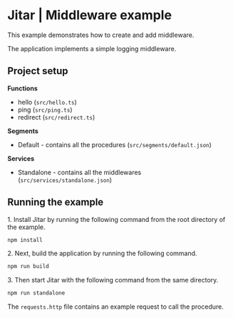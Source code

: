 
# Jitar | Middleware example

This example demonstrates how to create and add middleware.

The application implements a simple logging middleware.

## Project setup

**Functions**

* hello (`src/hello.ts`)
* ping (`src/ping.ts`)
* redirect (`src/redirect.ts`)

**Segments**

* Default - contains all the procedures (`src/segments/default.json`)

**Services**

* Standalone - contains all the middlewares (`src/services/standalone.json`)

## Running the example

1\. Install Jitar by running the following command from the root directory of the example.

```bash
npm install
```

2\. Next, build the application by running the following command.

```bash
npm run build
```

3\. Then start Jitar with the following command from the same directory.

```bash
npm run standalone
```

The ``requests.http`` file contains an example request to call the procedure.
